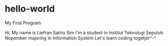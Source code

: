 # hello-world
My First Program

Hi, My name is Liefran Satrio Sim
I'm a student in Institut Teknologi Sepuluh Nopember majoring in Information System
Let's learn coding togetjer^-^

